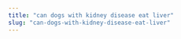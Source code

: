 ```yaml
---
title: "can dogs with kidney disease eat liver"
slug: "can-dogs-with-kidney-disease-eat-liver"
---
```


